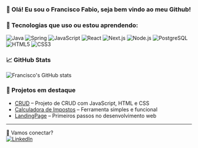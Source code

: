 ### 👋 Olá! Eu sou o Francisco Fabio, seja bem vindo ao meu Github!

### 🧰 Tecnologias que uso ou estou aprendendo:
![Java](https://img.shields.io/badge/-Java-007396?logo=java&logoColor=fff&style=flat)
![Spring](https://img.shields.io/badge/-Spring-6DB33F?logo=spring&logoColor=fff&style=flat)
![JavaScript](https://img.shields.io/badge/-JavaScript-F7DF1E?logo=javascript&logoColor=000&style=flat)
![React](https://img.shields.io/badge/-React-61DAFB?logo=react&logoColor=000&style=flat)
![Next.js](https://img.shields.io/badge/-Next.js-000000?logo=nextdotjs&logoColor=fff&style=flat)
![Node.js](https://img.shields.io/badge/-Node.js-339933?logo=nodedotjs&logoColor=fff&style=flat)
![PostgreSQL](https://img.shields.io/badge/-PostgreSQL-4169E1?logo=postgresql&logoColor=fff&style=flat)
![HTML5](https://img.shields.io/badge/-HTML5-E34F26?logo=html5&logoColor=fff&style=flat)
![CSS3](https://img.shields.io/badge/-CSS3-1572B6?logo=css3&logoColor=fff&style=flat)



### 📈 GitHub Stats
![Francisco's GitHub stats](https://github-readme-stats.vercel.app/api?username=fcofabyo&show_icons=true&theme=github_dark&hide_title=true)

### 📌 Projetos em destaque
- [CRUD](https://github.com/fcofabyo/CRUD-) – Projeto de CRUD com JavaScript, HTML e CSS
- [Calculadora de Impostos](https://github.com/fcofabyo/Calculadora-de-impostos) – Ferramenta simples e funcional
- [LandingPage](https://github.com/fcofabyo/LandingPage) – Primeiros passos no desenvolvimento web

---

🔗 Vamos conectar?  
[![LinkedIn](https://img.shields.io/badge/-LinkedIn-0A66C2?logo=linkedin&logoColor=fff&style=flat)](https://www.linkedin.com/in/francisco-fábio-2b9894231/) <!-- Troca pelo teu link! -->

